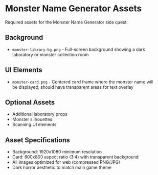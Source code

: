 # Monster Name Generator Assets

Required assets for the Monster Name Generator side quest:

## Background
- `monster-library-bg.png` - Full-screen background showing a dark laboratory or monster collection room

## UI Elements
- `monster-card.png` - Centered card frame where the monster name will be displayed, should have transparent areas for text overlay

## Optional Assets
- Additional laboratory props
- Monster silhouettes
- Scanning UI elements

## Asset Specifications
- Background: 1920x1080 minimum resolution
- Card: 600x800 aspect ratio (3:4) with transparent background
- All images optimized for web (compressed PNG/JPG)
- Dark horror aesthetic to match main game theme